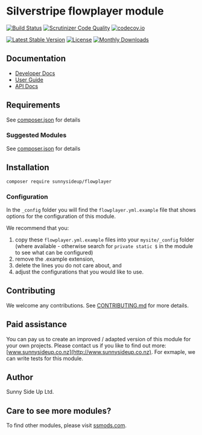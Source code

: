 # Silverstripe flowplayer module
[![Build Status](https://travis-ci.org/sunnysideup/silverstripe-flowplayer.svg?branch=master)](https://travis-ci.org/sunnysideup/silverstripe-flowplayer)
[![Scrutinizer Code Quality](https://scrutinizer-ci.com/g/sunnysideup/silverstripe-flowplayer/badges/quality-score.png?b=master)](https://scrutinizer-ci.com/g/sunnysideup/silverstripe-flowplayer/?branch=master)
[![codecov.io](https://codecov.io/github/sunnysideup/silverstripe-flowplayer/coverage.svg?branch=master)](https://codecov.io/github/sunnysideup/silverstripe-flowplayer?branch=master)

[![Latest Stable Version](https://poser.pugx.org/sunnysideup/flowplayer/version)](https://packagist.org/packages/sunnysideup/flowplayer)
[![License](https://poser.pugx.org/sunnysideup/flowplayer/license)](https://packagist.org/packages/sunnysideup/flowplayer)
[![Monthly Downloads](https://poser.pugx.org/sunnysideup/flowplayer/d/monthly)](https://packagist.org/packages/sunnysideup/flowplayer)


## Documentation



 * [Developer Docs](docs/en/INDEX.md)
 * [User Guide](docs/en/userguide.md)
 * [API Docs](http://docs.ssmods.com/sunnysideup/flowplayer/classes.xhtml)


## Requirements



See [composer.json](composer.json) for details


### Suggested Modules



See [composer.json](composer.json) for details


## Installation


```
composer require sunnysideup/flowplayer
```

### Configuration



In the `_config` folder you will find the `flowplayer.yml.example`
file that shows options for the configuration of this module.

We recommend that you:

  1. copy these `flowplayer.yml.example` files into your
`mysite/_config` folder (where available - otherwise search for `private static $` in the module to see what can be configured)
  2. remove the .example extension,
  3. delete the lines you do not care about, and
  4. adjust the configurations that you would like to use.


## Contributing



We welcome any contributions. See [CONTRIBUTING.md](CONTRIBUTING.md) for more details.

## Paid assistance



You can pay us to create an improved / adapted version of this module for your own projects.  Please contact us if you like to find out more: [www.sunnysideup.co.nz](http://www.sunnysideup.co.nz).  For exmaple, we can write tests for this module.  

## Author



Sunny Side Up Ltd.


## Care to see more modules?

To find other modules, please visit [ssmods.com](http://ssmods.com/).
